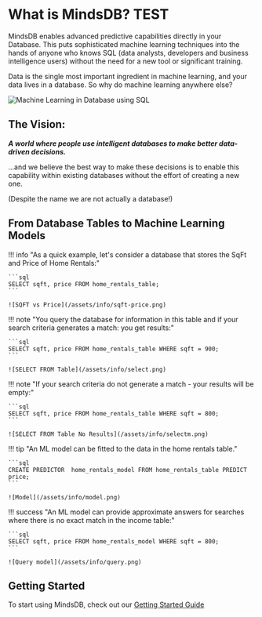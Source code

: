 # What is MindsDB? TEST

MindsDB enables advanced predictive capabilities directly in your Database. This puts sophisticated machine learning techniques into the hands of anyone who knows SQL (data analysts, developers and business intelligence users) without the need for a new tool or significant training.

Data is the single most important ingredient in machine learning, and your data lives in a database. So why do machine learning anywhere else?


![Machine Learning in Database using SQL](/assets/mdb_image.png)

## The Vision:

***A world where people use intelligent databases to make better data-driven decisions.***

...and we believe the best way to make these decisions is to enable this capability within existing databases without the effort of creating a new one.

(Despite the name we are not actually a database!)


## From Database Tables to Machine Learning Models

!!! info "As a quick example, let's consider a database that stores the SqFt and Price of Home Rentals:"

    ```sql
    SELECT sqft, price FROM home_rentals_table;
    ```

    ![SQFT vs Price](/assets/info/sqft-price.png)

!!! note "You query the database for information in this table and if your search criteria generates a match: you get results:"


    ```sql
    SELECT sqft, price FROM home_rentals_table WHERE sqft = 900;
    ```

    ![SELECT FROM Table](/assets/info/select.png)

!!! note "If your search criteria do not generate a match - your results will be empty:"

    ```sql
    SELECT sqft, price FROM home_rentals_table WHERE sqft = 800;
    ```

    ![SELECT FROM Table No Results](/assets/info/selectm.png)

!!! tip "An ML model can be fitted to the data in the home rentals table."

    ```sql
    CREATE PREDICTOR  home_rentals_model FROM home_rentals_table PREDICT price;   
    ```

    ![Model](/assets/info/model.png)

!!! success "An ML model can provide approximate answers for searches where there is no exact match in the income table:"


    ```sql
    SELECT sqft, price FROM home_rentals_model WHERE sqft = 800;
    ```

    ![Query model](/assets/info/query.png)


## Getting Started

To start using MindsDB, check out our [Getting Started Guide](/info)
